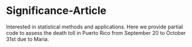 # Significance-Article
Interested in statistical methods and applications. Here we provide partial code to assess the death toll in Puerto Rico from September 20 to October 31st due to Maria.
